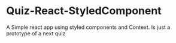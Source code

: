 # Quiz-React-StyledComponent
 A Simple react app using styled components and Context. Is just a prototype of a next quiz
